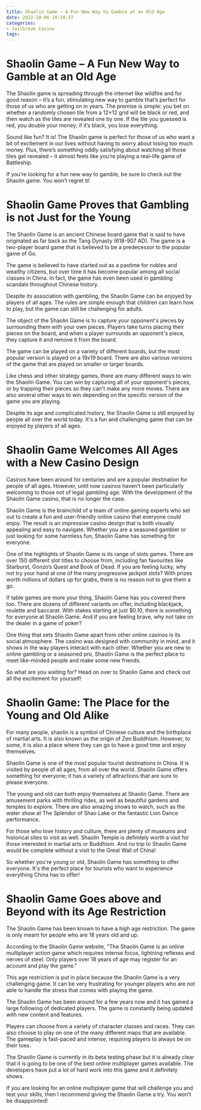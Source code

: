 ```yaml
---
title: Shaolin Game – A Fun New Way to Gamble at an Old Age 
date: 2022-10-06 18:59:37
categories:
- Jailbreak Casino
tags:
---
```



#  Shaolin Game – A Fun New Way to Gamble at an Old Age 

The Shaolin game is spreading through the internet like wildfire and for good reason – it’s a fun, stimulating new way to gamble that’s perfect for those of us who are getting on in years. The premise is simple: you bet on whether a randomly chosen tile from a 12×12 grid will be black or red, and then watch as the tiles are revealed one by one. If the tile you guessed is red, you double your money; if it’s black, you lose everything.

Sound like fun? It is! The Shaolin game is perfect for those of us who want a bit of excitement in our lives without having to worry about losing too much money. Plus, there’s something oddly satisfying about watching all those tiles get revealed – it almost feels like you’re playing a real-life game of Battleship. 

If you’re looking for a fun new way to gamble, be sure to check out the Shaolin game. You won’t regret it!

#  Shaolin Game Proves that Gambling is not Just for the Young 

The Shaolin Game is an ancient Chinese board game that is said to have originated as far back as the Tang Dynasty (618-907 AD). The game is a two-player board game that is believed to be a predecessor to the popular game of Go.

The game is believed to have started out as a pastime for nobles and wealthy citizens, but over time it has become popular among all social classes in China. In fact, the game has even been used in gambling scandals throughout Chinese history.

Despite its association with gambling, the Shaolin Game can be enjoyed by players of all ages. The rules are simple enough that children can learn how to play, but the game can still be challenging for adults.

The object of the Shaolin Game is to capture your opponent's pieces by surrounding them with your own pieces. Players take turns placing their pieces on the board, and when a player surrounds an opponent's piece, they capture it and remove it from the board.

The game can be played on a variety of different boards, but the most popular version is played on a 19x19 board. There are also various versions of the game that are played on smaller or larger boards.

Like chess and other strategy games, there are many different ways to win the Shaolin Game. You can win by capturing all of your opponent's pieces, or by trapping their pieces so they can't make any more moves. There are also several other ways to win depending on the specific version of the game you are playing.

Despite its age and complicated history, the Shaolin Game is still enjoyed by people all over the world today. It's a fun and challenging game that can be enjoyed by players of all ages.

#  Shaolin Game Welcomes All Ages with a New Casino Design 

Casinos have been around for centuries and are a popular destination for people of all ages. However, until now casinos haven’t been particularly welcoming to those not of legal gambling age. With the development of the Shaolin Game casino, that is no longer the case.

Shaolin Game is the brainchild of a team of online gaming experts who set out to create a fun and user-friendly online casino that everyone could enjoy. The result is an impressive casino design that is both visually appealing and easy to navigate. Whether you are a seasoned gambler or just looking for some harmless fun, Shaolin Game has something for everyone.

One of the highlights of Shaolin Game is its range of slots games. There are over 150 different slot titles to choose from, including fan favourites like Starburst, Gonzo’s Quest and Book of Dead. If you are feeling lucky, why not try your hand at one of the many progressive jackpot slots? With prizes worth millions of dollars up for grabs, there is no reason not to give them a go.

If table games are more your thing, Shaolin Game has you covered there too. There are dozens of different variants on offer, including blackjack, roulette and baccarat. With stakes starting at just $0.10, there is something for everyone at Shaolin Game. And if you are feeling brave, why not take on the dealer in a game of poker?

One thing that sets Shaolin Game apart from other online casinos is its social atmosphere. The casino was designed with community in mind, and it shows in the way players interact with each other. Whether you are new to online gambling or a seasoned pro, Shaolin Game is the perfect place to meet like-minded people and make some new friends.

So what are you waiting for? Head on over to Shaolin Game and check out all the excitement for yourself!

#  Shaolin Game: The Place for the Young and Old Alike 

For many people, shaolin is a symbol of Chinese culture and the birthplace of martial arts. It is also known as the origin of Zen Buddhism. However, to some, it is also a place where they can go to have a good time and enjoy themselves.

Shaolin Game is one of the most popular tourist destinations in China. It is visited by people of all ages, from all over the world. Shaolin Game offers something for everyone; it has a variety of attractions that are sure to please everyone.

The young and old can both enjoy themselves at Shaolin Game. There are amusement parks with thrilling rides, as well as beautiful gardens and temples to explore. There are also amazing shows to watch, such as the water show at The Splendor of Shao Lake or the fantastic Lion Dance performance.

For those who love history and culture, there are plenty of museums and historical sites to visit as well. Shaolin Temple is definitely worth a visit for those interested in martial arts or Buddhism. And no trip to Shaolin Game would be complete without a visit to the Great Wall of China!

So whether you're young or old, Shaolin Game has something to offer everyone. It's the perfect place for tourists who want to experience everything China has to offer!

#  Shaolin Game Goes above and Beyond with its Age Restriction

The Shaolin Game has been known to have a high age restriction. The game is only meant for people who are 18 years old and up. 

According to the Shaolin Game website, "The Shaolin Game is an online multiplayer action game which requires intense focus, lightning reflexes and nerves of steel. Only players over 18 years of age may register for an account and play the game." 

This age restriction is put in place because the Shaolin Game is a very challenging game. It can be very frustrating for younger players who are not able to handle the stress that comes with playing the game. 

The Shaolin Game has been around for a few years now and it has gained a large following of dedicated players. The game is constantly being updated with new content and features. 

Players can choose from a variety of character classes and races. They can also choose to play on one of the many different maps that are available. The gameplay is fast-paced and intense, requiring players to always be on their toes. 

The Shaolin Game is currently in its beta testing phase but it is already clear that it is going to be one of the best online multiplayer games available. The developers have put a lot of hard work into this game and it definitely shows. 

If you are looking for an online multiplayer game that will challenge you and test your skills, then I recommend giving the Shaolin Game a try. You won’t be disappointed!